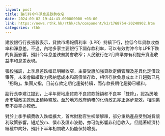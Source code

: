 ```yaml
---
layout: post
title: 建行料今年淨息差跌勢收窄
date: 2024-09-02 19:44:43.000000000 +08:00
link: https://news.rthk.hk/rthk/ch/component/k2/1768754-20240902.htm
categories: rthk
---
```


建設銀行行長張毅表示，貸款市場報價利率（LPR）持續下行，拉低今年貸款收益率和淨息差。不過，內地多家主要銀行下調存款利率，可以有效對沖今年LPR下跌的負面影響，預計今年息差跌勢將會收窄；人民銀行在2月降準亦有利提升資產收益率和息差表現。

張毅強調，上季息差跌幅已明顯收窄，主要受惠加強貸款定價管理及差異化定價政策等，未來會繼續致力吸納低成本和高價值存款，相信存款負息成本上升趨勢已見「拐點」。集團又指，目前存款定期化趨勢持續，而存款長期化趨勢已緩和。

副行長李建江提到，上半年房地產貸款不良貸款餘額和不良率「雙降」，認為房地產市場政策效應正積極釋放。至於地方政府債務的化債政策亦正逐步見效，相關業務不良率亦較低。

對於上季手續費收入跌幅擴大，首席財務官生柳榮解釋，部分重點產品受到減費讓利政策影響，短期股市、債市及匯市波動，亦可能影響非利息收入，但隨著經濟持續穩中向好，預計下半年相關收入仍能保持增長。

